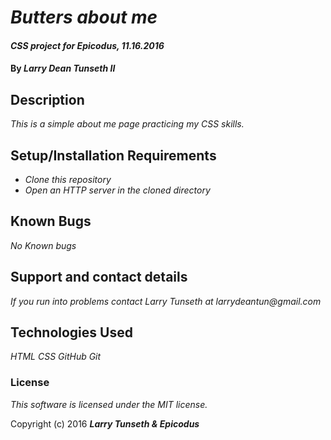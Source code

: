 # _Butters about me_

#### _CSS project for Epicodus, 11.16.2016_

#### By _**Larry Dean Tunseth II**_

## Description

_This is a simple about me page practicing my CSS skills._

## Setup/Installation Requirements

* _Clone this repository_
* _Open an HTTP server in the cloned directory_


## Known Bugs

_No Known bugs_

## Support and contact details

_If you run into problems contact Larry Tunseth at larrydeantun@gmail.com_

## Technologies Used

_HTML
CSS
GitHub
Git_

### License

*This software is licensed under the MIT license.*

Copyright (c) 2016 **_Larry Tunseth & Epicodus_**
